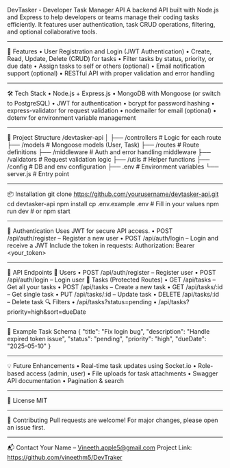 
DevTasker - Developer Task Manager API
A backend API built with Node.js and Express to help developers or teams manage their coding tasks efficiently. It features user authentication, task CRUD operations, filtering, and optional collaborative tools.
________________________________________
🔧 Features
•	User Registration and Login (JWT Authentication)
•	Create, Read, Update, Delete (CRUD) for tasks
•	Filter tasks by status, priority, or due date
•	Assign tasks to self or others (optional)
•	Email notification support (optional)
•	RESTful API with proper validation and error handling
________________________________________
🛠️ Tech Stack
•	Node.js + Express.js
•	MongoDB with Mongoose (or switch to PostgreSQL)
•	JWT for authentication
•	bcrypt for password hashing
•	express-validator for request validation
•	nodemailer for email (optional)
•	dotenv for environment variable management
________________________________________
📁 Project Structure
/devtasker-api
│
├── /controllers     # Logic for each route
├── /models          # Mongoose models (User, Task)
├── /routes          # Route definitions
├── /middleware      # Auth and error handling middleware
├── /validators      # Request validation logic
├── /utils           # Helper functions
├── /config          # DB and env configuration
├── .env             # Environment variables
└── server.js        # Entry point
________________________________________
📦 Installation
git clone https://github.com/yourusername/devtasker-api.git
cd devtasker-api
npm install
cp .env.example .env # Fill in your values
npm run dev # or npm start
________________________________________
🔐 Authentication
Uses JWT for secure API access.
•	POST /api/auth/register – Register a new user
•	POST /api/auth/login – Login and receive a JWT
Include the token in requests:
Authorization: Bearer <your_token>
________________________________________
📘 API Endpoints
👤 Users
•	POST /api/auth/register – Register user
•	POST /api/auth/login – Login user
📝 Tasks (Protected Routes)
•	GET /api/tasks – Get all your tasks
•	POST /api/tasks – Create a new task
•	GET /api/tasks/:id – Get single task
•	PUT /api/tasks/:id – Update task
•	DELETE /api/tasks/:id – Delete task
🔍 Filters
•	/api/tasks?status=pending
•	/api/tasks?priority=high&sort=dueDate
________________________________________
🧪 Example Task Schema
{
  "title": "Fix login bug",
  "description": "Handle expired token issue",
  "status": "pending",
  "priority": "high",
  "dueDate": "2025-05-10"
}
________________________________________
💡 Future Enhancements
•	Real-time task updates using Socket.io
•	Role-based access (admin, user)
•	File uploads for task attachments
•	Swagger API documentation
•	Pagination & search
________________________________________
📄 License
MIT
________________________________________
🙌 Contributing
Pull requests are welcome! For major changes, please open an issue first.
________________________________________
📬 Contact
Your Name – Vineeth.apple5@gmail.com
Project Link: https://github.com/vineethm5/DevTraker
